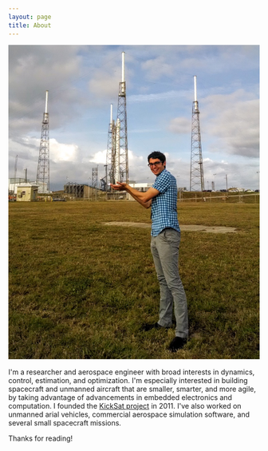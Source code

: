 ```yaml
---
layout: page
title: About
---
```


![Zac](/img/Zac_Falcon9.jpg)

I'm a researcher and aerospace engineer with broad interests in dynamics, control, estimation, and optimization. I'm especially interested in building spacecraft and unmanned aircraft that are smaller, smarter, and more agile, by taking advantage of advancements in embedded electronics and computation. I founded the [KickSat project](http://kicksat.io) in 2011. I've also worked on unmanned arial vehicles, commercial aerospace simulation software, and several small spacecraft missions.

Thanks for reading!
